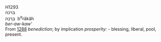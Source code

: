 H1293  
בּרכה  
בְּרָכָה ‎ b<sup>e</sup>râkâh  
*ber-aw-kaw‘*  
From [1288](h1288) *benediction*; by implication *prosperity: -*
blessing, liberal, pool, present.  
